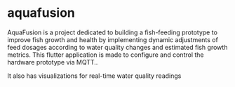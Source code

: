 # aquafusion

AquaFusion is a project dedicated to building a fish-feeding prototype to improve fish growth and health by implementing dynamic adjustments of feed dosages according to water quality changes and estimated fish growth metrics. This flutter application is made to configure and control the hardware prototype via MQTT..

It also has visualizations for real-time water quality readings 
